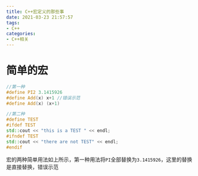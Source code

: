 ```yaml
---
title: C++宏定义的那些事
date: 2021-03-23 21:57:57
tags: 
- C++ 
categories:
- C++相关
---
```



# 简单的宏
```c++
//第一种
#define PI2 3.1415926
#define Add(x) x+1 //错误示范
#define Add(x) (x+1)

//第二种
#define TEST
#ifdef TEST
std::cout << "this is a TEST " << endl;
#ifndef TEST
std::cout << "there are not TEST" << endl;
#endif
```
宏的两种简单用法如上所示，第一种用法将`PI`全部替换为`3.1415926`，这里的替换是直接替换，错误示范
